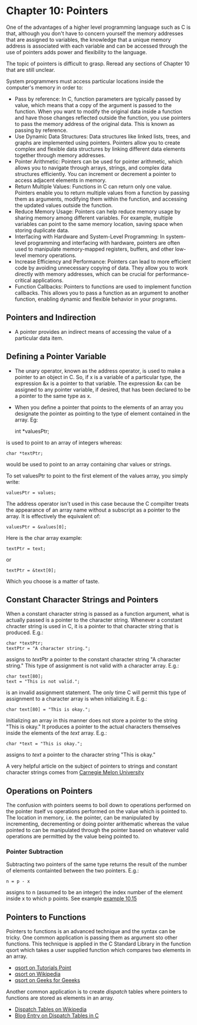 # Chapter 10: Pointers
One of the advantages of a higher level programming language such as C is that, although you don't have to concern yourself the memory addresses that are assigned to variables, the knowledge that a unique memory address is associated with each variable and can be accessed through the use of pointers adds power and flexibility to the language.  

The topic of pointers is difficult to grasp. Reread any sections of Chapter 10 that are still unclear.

System programmers must access particular locations inside the computer's memory in order to:

* Pass by reference:  In C, function parameters are typically passed by value, which means that a copy of the argument is passed to the function. When you want to modify the original data inside a function and have those changes reflected outside the function, you use pointers to pass the memory address of the original data. This is known as passing by reference.
* Use Dynamic Data Structures: Data structures like linked lists, trees, and graphs are implemented using pointers. Pointers allow you to create complex and flexible data structures by linking different data elements together through memory addresses.
* Pointer Arithmetic: Pointers can be used for pointer arithmetic, which allows you to navigate through arrays, strings, and complex data structures efficiently. You can increment or decrement a pointer to access adjacent elements in memory.
* Return Multiple Values: Functions in C can return only one value. Pointers enable you to return multiple values from a function by passing them as arguments, modifying them within the function, and accessing the updated values outside the function.
* Reduce Memory Usage: Pointers can help reduce memory usage by sharing memory among different variables. For example, multiple variables can point to the same memory location, saving space when storing duplicate data.
* Interfacing with Hardware and System-Level Programming: In system-level programming and interfacing with hardware, pointers are often used to manipulate memory-mapped registers, buffers, and other low-level memory operations.
* Increase Efficiency and Performance: Pointers can lead to more efficient code by avoiding unnecessary copying of data. They allow you to work directly with memory addresses, which can be crucial for performance-critical applications.
* Function Callbacks: Pointers to functions are used to implement function callbacks. This allows you to pass a function as an argument to another function, enabling dynamic and flexible behavior in your programs.

     
## Pointers and Indirection

 * A pointer provides an indirect means of accessing the value of a particular data item.

## Defining a Pointer Variable
 * The unary operator, known as the address operator, is used to make a pointer to an object in C. So, if x is a variable of a particular type, the expression &x is a pointer to that variable. The expression &x can be assigned to any pointer variable, if desired, that has been declared to be a pointer to the same type as x.

 * When you define a pointer that points to the elements of an array you designate the pointer as pointing to the type of element contained in the array. Eg:
     
    int *valuesPtr;

is used to point to an array of integers whereas: 

    char *textPtr;

would be used to point to an array containing char values or strings.

To set valuesPtr to point to the first element of the values array, you simply write:

    valuesPtr = values;

The address operator isn't used in this case because the C compilter treats the appearance of an array name without a subscript as a pointer to the array. It is effectively the equivalent of:

    valuesPtr = &values[0];

Here is the char array example:

    textPtr = text;
or
    
    textPtr = &text[0];

Which you choose is a matter of taste.

## Constant Character Strings and Pointers
When a constant character string is passed as a function argument, what is actually passed is a pointer to the character string. Whenever a constant chracter string is used in C, it is a pointer to that character string that is produced. E.g.:

    char *textPtr;
    textPtr = "A character string.";
   

assigns to <em>textPtr</em> a pointer to the constant character string "A character string." This type of assignment is not valid with a character array. E.g.:

    char text[80];
    text = "This is not valid.";


is an invalid assignment statement. The only time C will permit this type of assignment to a character array is when initializing it. E.g.:

    char text[80] = "This is okay.";

Initializing an array in this manner does not store a pointer to the string "This is okay." It produces a pointer to the actual characters themselves inside the elements of the <em>text</em> array. E.g.:

    char *text = "This is okay.";

assigns to <em>text</em> a pointer to the character string "This is okay."

A very helpful article on the subject of pointers to strings and constant character strings comes from [Carnegie Melon University](https://wiki.sei.cmu.edu/confluence/display/c/STR05-C.+Use+pointers+to+const+when+referring+to+string+literals)

## Operations on Pointers
The confusion with pointers seems to boil down to operations performed on the pointer itself vs operations performed on the value which is pointed to. The location in memory, i.e. the pointer, can be manipulated by incrementing, decrementing or doing pointer arithematic whereas the value pointed to can be manipulated through the pointer based on whatever valid operations are permitted by the value being pointed to.

### Pointer Subtraction
Subtracting two pointers of the same type returns the result of the number of elements containted between the two pointers. E.g.:

    n = p - x

assigns to n (assumed to be an integer) the index number of the element inside x to which p points. See example [example 10.15](https://github.com/dablyputs/programming_in_c/blob/main/10_pointers/10_15_string_length.c)

## Pointers to Functions
Pointers to functions is an advanced technique and the syntax can be tricky. One common application is passing them as argument sto other functions. This technique is applied in the C Standard Library in the function qsort which takes a user supplied function which compares two elements in an array. 

* [qsort on Tutorials Point](https://www.tutorialspoint.com/c_standard_library/c_function_qsort.htm)
* [qsort on Wikipedia](https://en.wikipedia.org/wiki/Qsort)
* [qsort on Geeks for Geeeks](https://www.geeksforgeeks.org/comparator-function-of-qsort-in-c/)

Another common application is to create <em>dispatch</em> tables where pointers to functions are stored as elements in an array.

* [Dispatch Tables on Wikipedia](https://en.wikipedia.org/wiki/Dispatch_table)
* [Blog Entry on Dispatch Tables in C](https://blog.alicegoldfuss.com/function-dispatch-tables/)
